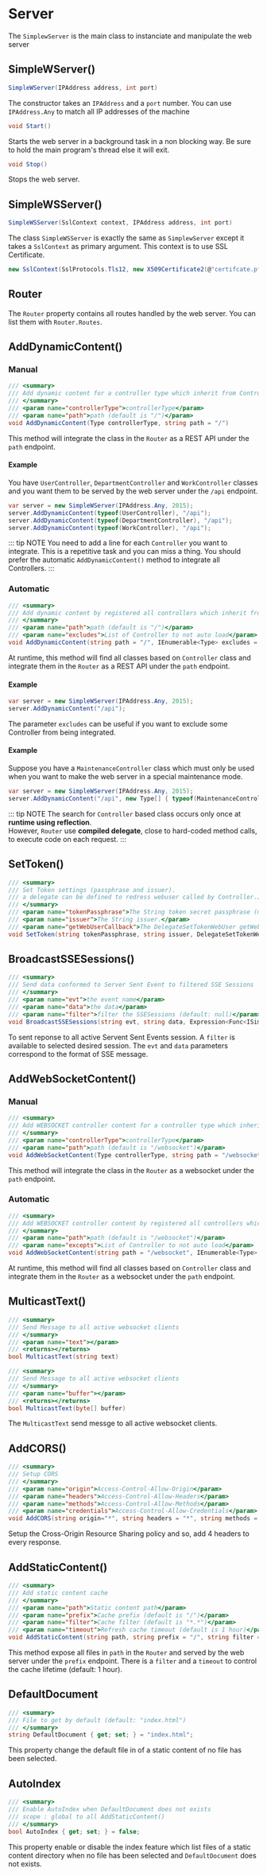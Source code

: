 # Server

The `SimplewServer` is the main class to instanciate and manipulate the web server


## SimpleWServer()

```csharp
SimpleWServer(IPAddress address, int port)
```

The constructor takes an `IPAddress` and a `port` number.
You can use `IPAddress.Any` to match all IP addresses of the machine

```csharp
void Start()
```

Starts the web server in a background task in a non blocking way. Be sure to hold the main program's thread else it will exit.

```csharp
void Stop()
```

Stops the web server.


## SimpleWSServer()

```csharp
SimpleWSServer(SslContext context, IPAddress address, int port)
```

The class `SimpleWSServer` is exactly the same as `SimplewServer` except it takes a `SslContext` as primary argument.
This context is to use SSL Certificate.

```csharp
new SslContext(SslProtocols.Tls12, new X509Certificate2(@"certifcate.pfx", "password"));
```


## Router

The `Router` property contains all routes handled by the web server.
You can list them with `Router.Routes`.


## AddDynamicContent()

### Manual

```csharp
/// <summary>
/// Add dynamic content for a controller type which inherit from Controller
/// </summary>
/// <param name="controllerType">controllerType</param>
/// <param name="path">path (default is "/")</param>
void AddDynamicContent(Type controllerType, string path = "/")
```

This method will integrate the class in the `Router` as a REST API under the `path` endpoint.


#### Example

You have `UserController`, `DepartmentController` and `WorkController` classes 
and you want them to be served by the web server under the `/api` endpoint.

```csharp
var server = new SimpleWServer(IPAddress.Any, 2015);
server.AddDynamicContent(typeof(UserController), "/api");
server.AddDynamicContent(typeof(DepartmentController), "/api");
server.AddDynamicContent(typeof(WorkController), "/api");
```

::: tip NOTE
You need to add a line for each `Controller` you want to integrate. 
This is a repetitive task and you can miss a thing. You should prefer the automatic
`AddDynamicContent()` method to integrate all Controllers.
:::


### Automatic

```csharp
/// <summary>
/// Add dynamic content by registered all controllers which inherit from Controller
/// </summary>
/// <param name="path">path (default is "/")</param>
/// <param name="excludes">List of Controller to not auto load</param>
void AddDynamicContent(string path = "/", IEnumerable<Type> excludes = null);
```

At runtime, this method will find all classes based on `Controller` class and integrate them in the `Router` as a REST API under the `path` endpoint.


#### Example

```csharp
var server = new SimpleWServer(IPAddress.Any, 2015);
server.AddDynamicContent("/api");
```

The parameter `excludes` can be useful if you want to exclude some Controller from being integrated.


#### Example

Suppose you have a `MaintenanceController` class which must only be used when you want to make the web server in a special maintenance mode.

```csharp
var server = new SimpleWServer(IPAddress.Any, 2015);
server.AddDynamicContent("/api", new Type[] { typeof(MaintenanceController) });
```

::: tip NOTE
The search for `Controller` based class occurs only once at **runtime using reflection**.<br />
However, `Router` use **compiled delegate**, close to hard-coded method calls, to execute code on each request.
:::


## SetToken()

```csharp
/// <summary>
/// Set Token settings (passphrase and issuer).
/// a delegate can be defined to redress webuser called by Controller.JwtToWebUser().
/// </summary>
/// <param name="tokenPassphrase">The String token secret passphrase (min 17 chars).</param>
/// <param name="issuer">The String issuer.</param>
/// <param name="getWebUserCallback">The DelegateSetTokenWebUser getWebUserCallback</param>
void SetToken(string tokenPassphrase, string issuer, DelegateSetTokenWebUser getWebUserCallback = null)
```


## BroadcastSSESessions()

```csharp
/// <summary>
/// Send data conformed to Server Sent Event to filtered SSE Sessions
/// </summary>
/// <param name="evt">the event name</param>
/// <param name="data">the data</param>
/// <param name="filter">filter the SSESessions (default: null)</param>
void BroadcastSSESessions(string evt, string data, Expression<Func<ISimpleWSession, bool>> filter = null)
```

To sent reponse to all active Servent Sent Events session. A `filter` is available to selected desired session.
The `evt` and `data` parameters correspond to the format of SSE message.


## AddWebSocketContent()

### Manual

```csharp
/// <summary>
/// Add WEBSOCKET controller content for a controller type which inherit from Controller
/// </summary>
/// <param name="controllerType">controllerType</param>
/// <param name="path">path (default is "/websocket")</param>
void AddWebSocketContent(Type controllerType, string path = "/websocket")
```

This method will integrate the class in the `Router` as a websocket under the `path` endpoint.


### Automatic

```csharp
/// <summary>
/// Add WEBSOCKET controller content by registered all controllers which inherit from Controller
/// </summary>
/// <param name="path">path (default is "/websocket")</param>
/// <param name="excepts">List of Controller to not auto load</param>
void AddWebSocketContent(string path = "/websocket", IEnumerable<Type> excepts = null)
```

At runtime, this method will find all classes based on `Controller` class and integrate them in the `Router` as a websocket under the `path` endpoint.


## MulticastText()

```csharp
/// <summary>
/// Send Message to all active websocket clients
/// </summary>
/// <param name="text"></param>
/// <returns></returns>
bool MulticastText(string text)
```

```csharp
/// <summary>
/// Send Message to all active websocket clients
/// </summary>
/// <param name="buffer"></param>
/// <returns></returns>
bool MulticastText(byte[] buffer)
```

The `MulticastText` send messge to all active websocket clients.


## AddCORS()

```csharp
/// <summary>
/// Setup CORS
/// </summary>
/// <param name="origin">Access-Control-Allow-Origin</param>
/// <param name="headers">Access-Control-Allow-Headers</param>
/// <param name="methods">Access-Control-Allow-Methods</param>
/// <param name="credentials">Access-Control-Allow-Credentials</param>
void AddCORS(string origin="*", string headers = "*", string methods = "GET,POST,OPTIONS", string credentials="true")
```

Setup the Cross-Origin Resource Sharing policy and so, add 4 headers to every response.


## AddStaticContent()

```csharp
/// <summary>
/// Add static content cache
/// </summary>
/// <param name="path">Static content path</param>
/// <param name="prefix">Cache prefix (default is "/")</param>
/// <param name="filter">Cache filter (default is "*.*")</param>
/// <param name="timeout">Refresh cache timeout (default is 1 hour)</param>
void AddStaticContent(string path, string prefix = "/", string filter = "*.*", TimeSpan? timeout = null)
```

This method expose all files in `path` in the `Router` and served by the web server under the `prefix` endpoint.
There is a `filter` and a `timeout` to control the cache lifetime (default: 1 hour).


## DefaultDocument

```csharp
/// <summary>
/// File to get by default (default: "index.html")
/// </summary>
string DefaultDocument { get; set; } = "index.html";
```

This property change the default file in of a static content of no file has been selected.


## AutoIndex

```csharp
/// <summary>
/// Enable AutoIndex when DefaultDocument does not exists
/// scope : global to all AddStaticContent()
/// </summary>
bool AutoIndex { get; set; } = false;
```

This property enable or disable the index feature which list files of a static 
content directory when no file has been selected and `DefaultDocument` does not exists.
